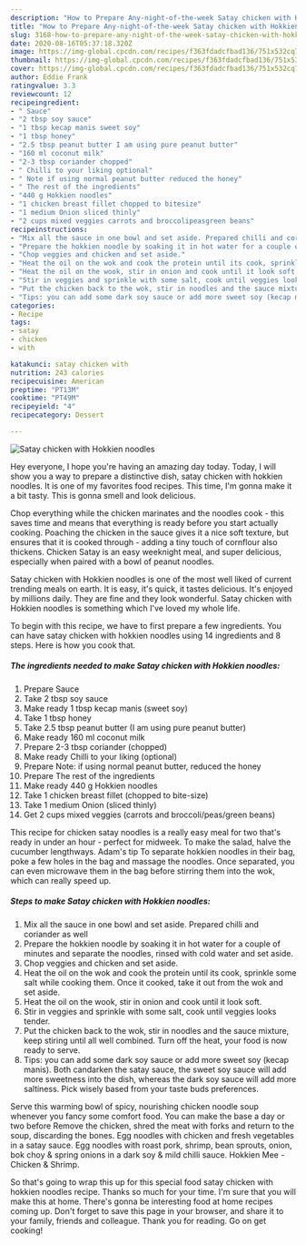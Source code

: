```yaml
---
description: "How to Prepare Any-night-of-the-week Satay chicken with Hokkien noodles"
title: "How to Prepare Any-night-of-the-week Satay chicken with Hokkien noodles"
slug: 3168-how-to-prepare-any-night-of-the-week-satay-chicken-with-hokkien-noodles
date: 2020-08-16T05:37:18.320Z
image: https://img-global.cpcdn.com/recipes/f363fdadcfbad136/751x532cq70/satay-chicken-with-hokkien-noodles-recipe-main-photo.jpg
thumbnail: https://img-global.cpcdn.com/recipes/f363fdadcfbad136/751x532cq70/satay-chicken-with-hokkien-noodles-recipe-main-photo.jpg
cover: https://img-global.cpcdn.com/recipes/f363fdadcfbad136/751x532cq70/satay-chicken-with-hokkien-noodles-recipe-main-photo.jpg
author: Eddie Frank
ratingvalue: 3.3
reviewcount: 12
recipeingredient:
- " Sauce"
- "2 tbsp soy sauce"
- "1 tbsp kecap manis sweet soy"
- "1 tbsp honey"
- "2.5 tbsp peanut butter I am using pure peanut butter"
- "160 ml coconut milk"
- "2-3 tbsp coriander chopped"
- " Chilli to your liking optional"
- " Note if using normal peanut butter reduced the honey"
- " The rest of the ingredients"
- "440 g Hokkien noodles"
- "1 chicken breast fillet chopped to bitesize"
- "1 medium Onion sliced thinly"
- "2 cups mixed veggies carrots and broccolipeasgreen beans"
recipeinstructions:
- "Mix all the sauce in one bowl and set aside. Prepared chilli and coriander as well"
- "Prepare the hokkien noodle by soaking it in hot water for a couple of minutes and separate the noodles, rinsed with cold water and set aside."
- "Chop veggies and chicken and set aside."
- "Heat the oil on the wok and cook the protein until its cook, sprinkle some salt while cooking them. Once it cooked, take it out from the wok and set aside."
- "Heat the oil on the wook, stir in onion and cook until it look soft."
- "Stir in veggies and sprinkle with some salt, cook until veggies looks tender."
- "Put the chicken back to the wok, stir in noodles and the sauce mixture, keep stiring until all well combined. Turn off the heat, your food is now ready to serve."
- "Tips: you can add some dark soy sauce or add more sweet soy (kecap manis). Both candarken the satay sauce, the sweet soy sauce will add more sweetness into the dish, whereas the dark soy sauce will add more saltiness. Pick wisely based from your taste buds preferences."
categories:
- Recipe
tags:
- satay
- chicken
- with

katakunci: satay chicken with 
nutrition: 243 calories
recipecuisine: American
preptime: "PT13M"
cooktime: "PT49M"
recipeyield: "4"
recipecategory: Dessert

---
```



![Satay chicken with Hokkien noodles](https://img-global.cpcdn.com/recipes/f363fdadcfbad136/751x532cq70/satay-chicken-with-hokkien-noodles-recipe-main-photo.jpg)

Hey everyone, I hope you're having an amazing day today. Today, I will show you a way to prepare a distinctive dish, satay chicken with hokkien noodles. It is one of my favorites food recipes. This time, I'm gonna make it a bit tasty. This is gonna smell and look delicious.

Chop everything while the chicken marinates and the noodles cook - this saves time and means that everything is ready before you start actually cooking. Poaching the chicken in the sauce gives it a nice soft texture, but ensures that it is cooked through - adding a tiny touch of cornflour also thickens. Chicken Satay is an easy weeknight meal, and super delicious, especially when paired with a bowl of peanut noodles.

Satay chicken with Hokkien noodles is one of the most well liked of current trending meals on earth. It is easy, it's quick, it tastes delicious. It's enjoyed by millions daily. They are fine and they look wonderful. Satay chicken with Hokkien noodles is something which I've loved my whole life.


To begin with this recipe, we have to first prepare a few ingredients. You can have satay chicken with hokkien noodles using 14 ingredients and 8 steps. Here is how you cook that.

<!--inarticleads1-->

##### The ingredients needed to make Satay chicken with Hokkien noodles:

1. Prepare  Sauce
1. Take 2 tbsp soy sauce
1. Make ready 1 tbsp kecap manis (sweet soy)
1. Take 1 tbsp honey
1. Take 2.5 tbsp peanut butter (I am using pure peanut butter)
1. Make ready 160 ml coconut milk
1. Prepare 2-3 tbsp coriander (chopped)
1. Make ready  Chilli to your liking (optional)
1. Prepare  Note: if using normal peanut butter, reduced the honey
1. Prepare  The rest of the ingredients
1. Make ready 440 g Hokkien noodles
1. Take 1 chicken breast fillet (chopped to bite-size)
1. Take 1 medium Onion (sliced thinly)
1. Get 2 cups mixed veggies (carrots and broccoli/peas/green beans)


This recipe for chicken satay noodles is a really easy meal for two that&#39;s ready in under an hour - perfect for midweek. To make the salad, halve the cucumber lengthways. Adam&#39;s tip To separate hokkien noodles in their bag, poke a few holes in the bag and massage the noodles. Once separated, you can even microwave them in the bag before stirring them into the wok, which can really speed up. 

<!--inarticleads2-->

##### Steps to make Satay chicken with Hokkien noodles:

1. Mix all the sauce in one bowl and set aside. Prepared chilli and coriander as well
1. Prepare the hokkien noodle by soaking it in hot water for a couple of minutes and separate the noodles, rinsed with cold water and set aside.
1. Chop veggies and chicken and set aside.
1. Heat the oil on the wok and cook the protein until its cook, sprinkle some salt while cooking them. Once it cooked, take it out from the wok and set aside.
1. Heat the oil on the wook, stir in onion and cook until it look soft.
1. Stir in veggies and sprinkle with some salt, cook until veggies looks tender.
1. Put the chicken back to the wok, stir in noodles and the sauce mixture, keep stiring until all well combined. Turn off the heat, your food is now ready to serve.
1. Tips: you can add some dark soy sauce or add more sweet soy (kecap manis). Both candarken the satay sauce, the sweet soy sauce will add more sweetness into the dish, whereas the dark soy sauce will add more saltiness. Pick wisely based from your taste buds preferences.


Serve this warming bowl of spicy, nourishing chicken noodle soup whenever you fancy some comfort food. You can make the base a day or two before Remove the chicken, shred the meat with forks and return to the soup, discarding the bones. Egg noodles with chicken and fresh vegetables in a satay sauce. Egg noodles with roast pork, shrimp, bean sprouts, onion, bok choy &amp; spring onions in a dark soy &amp; mild chilli sauce. Hokkien Mee - Chicken &amp; Shrimp. 

So that's going to wrap this up for this special food satay chicken with hokkien noodles recipe. Thanks so much for your time. I'm sure that you will make this at home. There's gonna be interesting food at home recipes coming up. Don't forget to save this page in your browser, and share it to your family, friends and colleague. Thank you for reading. Go on get cooking!
